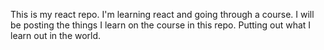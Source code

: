 This is my react repo. I'm learning react and going through a course. I will be posting the things I learn on the course in this repo. Putting out what I learn out in the world.

